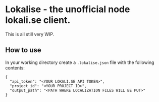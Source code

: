 # Lokalise - the unofficial node lokali.se client.

This is all still very WIP.

## How to use

In your working directory create a `.lokalise.json` file with the following contents:

```
{
  "api_token": "<YOUR LOKALI.SE API TOKEN>",
  "project_id": "<YOUR PROJECT ID>",
  "output_path": "<PATH WHERE LOCALIZATION FILES WILL BE PUT>"
}
```

